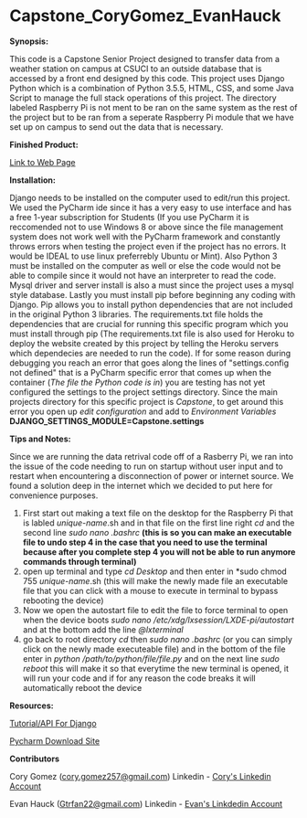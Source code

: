 # Capstone_CoryGomez_EvanHauck
**Synopsis:**

This code is a Capstone Senior Project designed to transfer data from a weather station on campus at CSUCI to an outside database that is accessed by a front end designed by this code. This project uses Django Python which is a combination of Python 3.5.5, HTML, CSS, and some Java Script to manage the full stack operations of this project. The directory labeled Raspberry Pi is not ment to be ran on the same system as the rest of the project but to be ran from a seperate Raspberry Pi module that we have set up on campus to send out the data that is necessary.

**Finished Product:**

[Link to Web Page](http://esrm.herokuapp.com/)

**Installation:**

Django needs to be installed on the computer used to edit/run this project. We used the PyCharm ide since it has a very easy to use interface and has a free 1-year subscription for Students (If you use PyCharm it is reccomended not to use Windows 8 or above since the file management system does not work well with the PyCharm framework and constantly throws errors when testing the project even if the project has no errors. It would be IDEAL to use linux preferrebly Ubuntu or Mint). Also Python 3 must be installed on the computer as well or else the code would not be able to compile since it would not have an interpreter to read the code. Mysql driver and server install is also a must since the project uses a mysql style database. Lastly you must install pip before beginning any coding with Django. Pip allows you to install python dependencies that are not included in the original Python 3 libraries. The requirements.txt file holds the dependencies that are crucial for running this specific program which you must install through pip (The requirements.txt file is also used for Heroku to deploy the website created by this project by telling the Heroku servers which dependecies are needed to run the code). If for some reason during debugging you reach an error that goes along the lines of "settings.config not defined" that is a PyCharm specific error that comes up when the container (*The file the Python code is in*) you are testing has not yet configured the settings to the project settings directory. Since the main projects directory for this specific project is *Capstone*, to get around this error you open up *edit configuration* and add to *Environment Variables* **DJANGO_SETTINGS_MODULE=Capstone.settings**

**Tips and Notes:**

Since we are running the data retrival code off of a Rasberry Pi, we ran into the issue of the code needing to run on startup without user input and to restart when encountering a disconnection of power or internet source. We found a solution deep in the internet which we decided to put here for convenience purposes.
1. First start out making a text file on the desktop for the Raspberry Pi that is labled *unique-name*.sh and in that file on the first line right *cd* and the second line *sudo nano .bashrc* **(this is so you can make an executable file to undo step 4 in the case that you need to use the terminal because after you complete step 4 you will not be able to run anymore commands through terminal)**
2. open up terminal and type *cd Desktop* and then enter in *sudo chmod 755 *unique-name*.sh (this will make the newly made file an executable file that you can click with a mouse to execute in terminal to bypass rebooting the device)
3. Now we open the autostart file to edit the file to force terminal to open when the device boots *sudo nano /etc/xdg/lxsession/LXDE-pi/autostart* and at the bottom add the line *@lxterminal*
4. go back to root directory *cd* then *sudo nano .bashrc* (or you can simply click on the newly made executeable file) and in the bottom of the file enter in *python /path/to/python/file/file.py* and on the next line *sudo reboot* this will make it so that everytime the new terminal is opened, it will run your code and if for any reason the code breaks it will automatically reboot the device

**Resources:**

[Tutorial/API For Django](https://www.djangoproject.com/start/)

[Pycharm Download Site](https://www.jetbrains.com/pycharm/download/)


**Contributors**

Cory Gomez (cory.gomez257@gmail.com) Linkedin - [Cory's Linkedin Account](https://www.linkedin.com/in/cory-gomez-146054117)

Evan Hauck (Gtrfan22@gmail.com) Linkedin - [Evan's Linkdedin Account](https://www.linkedin.com/in/evan-hauck-30a9b0a9)
